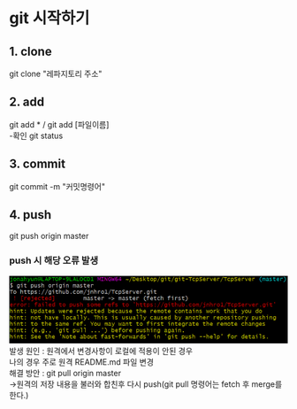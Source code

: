 # git 시작하기
## 1. clone
git clone "레파지토리 주소"  

## 2. add
git add * / git add [파일이름]  
-확인 git status  

## 3. commit
git commit -m "커밋명령어"  

## 4. push
git push origin master  

### push 시 해당 오류 발생

![PushError](./image/PushError.PNG)
발생 원인 : 원격에서 변경사항이 로컬에 적용이 안된 경우  
나의 경우 주로 원격 README.md 파일 변경  
해결 방안 : git pull origin master  
->원격의 저장 내용을 불러와 합친후 다시 push(git pull 명령어는 fetch 후 merge를 한다.)
